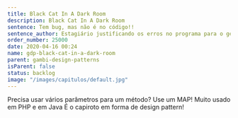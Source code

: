 ```yaml
---
title: Black Cat In A Dark Room
description: Black Cat In A Dark Room
sentence: Tem bug, mas não é no código!!
sentence_author: Estagiário justificando os erros no programa para o gerente
order_number: 25000
date: 2020-04-16 00:24
name: gdp-black-cat-in-a-dark-room
parent: gambi-design-patterns
isParent: false
status: backlog
image: "/images/capitulos/default.jpg"
---
```

Precisa usar vários parâmetros para um método?
Use um MAP!
Muito usado em PHP e em Java
É o capiroto em forma de design pattern!

